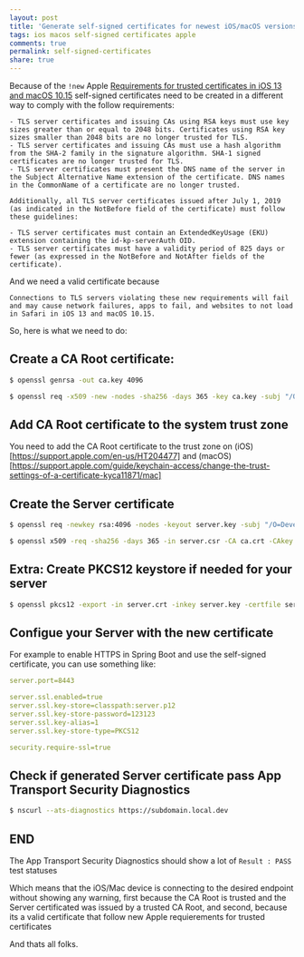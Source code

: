 ```yaml
---
layout: post
title: 'Generate self-signed certificates for newest iOS/macOS versions'
tags: ios macos self-signed certificates apple
comments: true
permalink: self-signed-certificates
share: true
---
```


Because of the `!new` Apple [Requirements for trusted certificates in iOS 13 and macOS 10.15](https://support.apple.com/en-us/HT210176) self-signed certificates need to be created in a different way to comply with the follow requirements:

```
- TLS server certificates and issuing CAs using RSA keys must use key sizes greater than or equal to 2048 bits. Certificates using RSA key sizes smaller than 2048 bits are no longer trusted for TLS.
- TLS server certificates and issuing CAs must use a hash algorithm from the SHA-2 family in the signature algorithm. SHA-1 signed certificates are no longer trusted for TLS.
- TLS server certificates must present the DNS name of the server in the Subject Alternative Name extension of the certificate. DNS names in the CommonName of a certificate are no longer trusted.

Additionally, all TLS server certificates issued after July 1, 2019 (as indicated in the NotBefore field of the certificate) must follow these guidelines:

- TLS server certificates must contain an ExtendedKeyUsage (EKU) extension containing the id-kp-serverAuth OID.
- TLS server certificates must have a validity period of 825 days or fewer (as expressed in the NotBefore and NotAfter fields of the certificate).
```

And we need a valid certificate because 

```
Connections to TLS servers violating these new requirements will fail and may cause network failures, apps to fail, and websites to not load in Safari in iOS 13 and macOS 10.15.
```

So, here is what we need to do:

## Create a CA Root certificate:

```bash
$ openssl genrsa -out ca.key 4096

$ openssl req -x509 -new -nodes -sha256 -days 365 -key ca.key -subj "/O=Development/CN=Development Root CA" -out ca.crt
```

## Add CA Root certificate to the system trust zone

You need to add the CA Root certificate to the trust zone on (iOS)[https://support.apple.com/en-us/HT204477] and (macOS)[https://support.apple.com/guide/keychain-access/change-the-trust-settings-of-a-certificate-kyca11871/mac]


## Create the Server certificate

```bash
$ openssl req -newkey rsa:4096 -nodes -keyout server.key -subj "/O=Development/CN=*.local.dev" -out server.csr

$ openssl x509 -req -sha256 -days 365 -in server.csr -CA ca.crt -CAkey ca.key -CAcreateserial -out server.crt -extfile <(printf "subjectAltName=DNS:*.local.dev")
```

## Extra: Create PKCS12 keystore if needed for your server

```bash
$ openssl pkcs12 -export -in server.crt -inkey server.key -certfile server.crt -out server.p12
```

## Configue your Server with the new certificate

For example to enable HTTPS in Spring Boot and use the self-signed certificate, you can use something like:

```yaml
server.port=8443

server.ssl.enabled=true
server.ssl.key-store=classpath:server.p12
server.ssl.key-store-password=123123
server.ssl.key-alias=1
server.ssl.key-store-type=PKCS12

security.require-ssl=true
```

## Check if generated Server certificate pass App Transport Security Diagnostics

```bash
$ nscurl --ats-diagnostics https://subdomain.local.dev
```

## END

The App Transport Security Diagnostics should show a lot of `Result : PASS` test statuses

Which means that the iOS/Mac device is connecting to the desired endpoint without showing any warning, first because the CA Root is trusted and the Server certificated was issued by a trusted CA Root, and second, because its a valid certificate that follow new Apple requierements for trusted certificates

And thats all folks.
